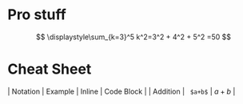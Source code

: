 
# Pro stuff
$$
\displaystyle\sum_{k=3}^5 k^2=3^2 + 4^2 + 5^2 =50
$$

# Cheat Sheet
| Notation |  Example | Inline | Code Block |
| Addition | ``` $a+b$``` | $a+b$ |

